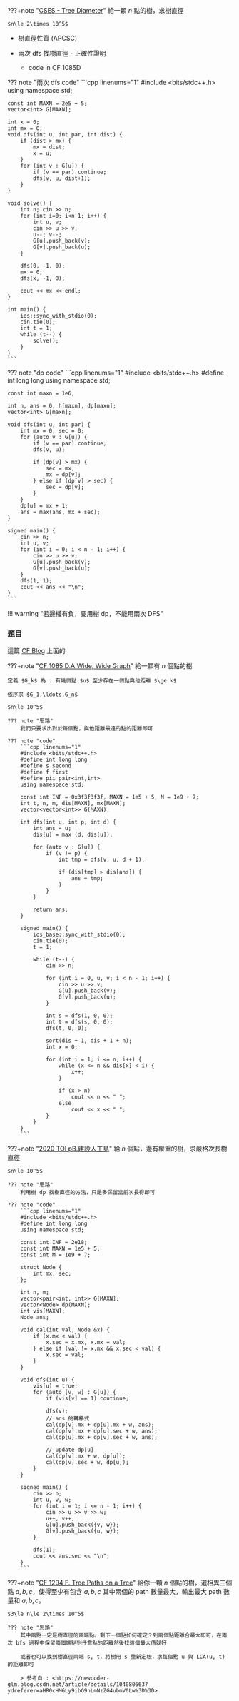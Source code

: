 ???+note "[CSES - Tree Diameter](https://cses.fi/problemset/task/1131/)"
	給一顆 $n$ 點的樹，求樹直徑
	

	$n\le 2\times 10^5$

- 樹直徑性質 (APCSC)

- 兩次 dfs 找樹直徑 - 正確性證明
	- code in CF 1085D 

??? note "兩次 dfs code"
	```cpp linenums="1"
	#include <bits/stdc++.h>
    using namespace std;

    const int MAXN = 2e5 + 5;
    vector<int> G[MAXN];
    
    int x = 0;
    int mx = 0;
    void dfs(int u, int par, int dist) {
        if (dist > mx) {
            mx = dist;
            x = u;
        }
        for (int v : G[u]) {
            if (v == par) continue;
            dfs(v, u, dist+1);
        }
    }
    
    void solve() {
        int n; cin >> n;
        for (int i=0; i<n-1; i++) {
            int u, v;
            cin >> u >> v;
            u--; v--;
            G[u].push_back(v);
            G[v].push_back(u);
        }
    
        dfs(0, -1, 0);
        mx = 0;
        dfs(x, -1, 0);
    
        cout << mx << endl;
    }
    
    int main() {
        ios::sync_with_stdio(0);
        cin.tie(0);
        int t = 1;
        while (t--) {
            solve();
        }
    }
    ```

??? note "dp code"
	```cpp linenums="1"
	#include <bits/stdc++.h>
    #define int long long
    using namespace std;

    const int maxn = 1e6;
    
    int n, ans = 0, h[maxn], dp[maxn];
    vector<int> G[maxn];
    
    void dfs(int u, int par) {
        int mx = 0, sec = 0;
        for (auto v : G[u]) {
            if (v == par) continue;
            dfs(v, u);
    
            if (dp[v] > mx) {
                sec = mx;
                mx = dp[v];
            } else if (dp[v] > sec) {
                sec = dp[v];
            }
        }
        dp[u] = mx + 1;
        ans = max(ans, mx + sec);
    }
    
    signed main() {
        cin >> n;
        int u, v;
        for (int i = 0; i < n - 1; i++) {
            cin >> u >> v;
            G[u].push_back(v);
            G[v].push_back(u);
        }
        dfs(1, 1);
        cout << ans << "\n";
    }
    ```

!!! warning "若邊權有負，要用樹 dp，不能用兩次 DFS"

### 題目

這篇 [CF Blog](https://codeforces.com/blog/entry/101271) 上面的

???+note "[CF 1085 D.A Wide, Wide Graph](https://codeforces.com/contest/1805/problem/D)"
	給一顆有 $n$ 個點的樹
	
	定義 $G_k$ 為 : 有幾個點 $u$ 至少存在一個點與他距離 $\ge k$ 
	
	依序求 $G_1,\ldots,G_n$
	
	$n\le 10^5$
	
	??? note "思路"
		我們只要求出對於每個點，與他距離最遠的點的距離即可
		
	??? note "code"
		```cpp linenums="1"
	    #include <bits/stdc++.h>
	    #define int long long
	    #define s second
	    #define f first
	    #define pii pair<int,int>
	    using namespace std;
	
	    const int INF = 0x3f3f3f3f, MAXN = 1e5 + 5, M = 1e9 + 7;
	    int t, n, m, dis[MAXN], mx[MAXN];
	    vector<vector<int>> G(MAXN);
	
	    int dfs(int u, int p, int d) {
	        int ans = u;
	        dis[u] = max (d, dis[u]);
	
	        for (auto v : G[u]) {
	            if (v != p) {
	                int tmp = dfs(v, u, d + 1);
	
	                if (dis[tmp] > dis[ans]) {
	                    ans = tmp;
	                }
	            }
	        }
	
	        return ans;
	    }
	
	    signed main() {
	        ios_base::sync_with_stdio(0);
	        cin.tie(0);
	        t = 1;
	
	        while (t--) {
	            cin >> n;
	
	            for (int i = 0, u, v; i < n - 1; i++) {
	                cin >> u >> v;
	                G[u].push_back(v);
	                G[v].push_back(u);
	            }
	
	            int s = dfs(1, 0, 0);
	            int t = dfs(s, 0, 0);
	            dfs(t, 0, 0);
	
	            sort(dis + 1, dis + 1 + n);
	            int x = 0;
	
	            for (int i = 1; i <= n; i++) {
	                while (x <= n && dis[x] < i) {
	                    x++;
	                }
	
	                if (x > n)
	                    cout << n << " ";
	                else
	                    cout << x << " ";
	            }
	        }
	    }
	    ```

???+note "[2020 TOI pB.建設人工島](https://tioj.ck.tp.edu.tw/problems/2189)"
	給 $n$ 個點，邊有權重的樹，求嚴格次長樹直徑
	
	$n\le 10^5$
	
	??? note "思路"
		利用樹 dp 找樹直徑的方法，只是多保留當前次長得即可
		
	??? note "code"
		```cpp linenums="1"
		#include <bits/stdc++.h>
        #define int long long
        using namespace std;

        const int INF = 2e18;
        const int MAXN = 1e5 + 5;
        const int M = 1e9 + 7;

        struct Node {
            int mx, sec;
        };

        int n, m;
        vector<pair<int, int>> G[MAXN];
        vector<Node> dp(MAXN);
        int vis[MAXN];
        Node ans;

        void cal(int val, Node &x) {
            if (x.mx < val) {
                x.sec = x.mx, x.mx = val;
            } else if (val != x.mx && x.sec < val) {
                x.sec = val;
            }
        }

        void dfs(int u) {
            vis[u] = true;
            for (auto [v, w] : G[u]) {
                if (vis[v] == 1) continue;

                dfs(v);
                // ans 的轉移式
                cal(dp[v].mx + dp[u].mx + w, ans);
                cal(dp[v].mx + dp[u].sec + w, ans);
                cal(dp[u].mx + dp[v].sec + w, ans);

                // update dp[u]
                cal(dp[v].mx + w, dp[u]);
                cal(dp[v].sec + w, dp[u]);
            }
        }

        signed main() {
            cin >> n;
            int u, v, w;
            for (int i = 1; i <= n - 1; i++) {
                cin >> u >> v >> w;
                u++, v++;
                G[u].push_back({v, w});
                G[v].push_back({u, w});
            }

            dfs(1);
            cout << ans.sec << "\n";
        }
	    ```

???+note "[CF 1294 F. Tree Paths on a Tree](https://codeforces.com/problemset/problem/1294/F)"
	給你一顆 $n$ 個點的樹，選相異三個點 $a, b, c$，使得至少有包含 $a,b,c$ 其中兩個的 path 數量最大，輸出最大 path 數量和 $a,b,c$。
	
	$3\le n\le 2\times 10^5$
	
	??? note "思路"
		其中兩點一定是樹直徑的兩端點。剩下一個點如何確定？到兩個點距離合最大即可，在兩次 bfs 過程中保留兩個端點到任意點的距離然後找這個最大值就好
		
		或者也可以找到樹直徑兩端 s, t，將樹用 s 重新定根，求每個點 u 與 LCA(u, t) 的距離即可
		
		> 參考自 : <https://newcoder-glm.blog.csdn.net/article/details/104080663?ydreferer=aHR0cHM6Ly9ibG9nLmNzZG4ubmV0Lw%3D%3D>